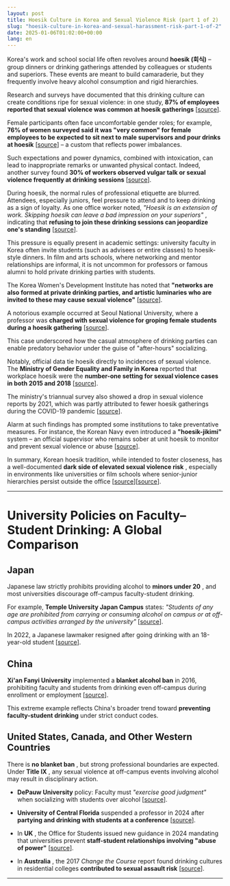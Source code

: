 ```yaml
---
layout: post
title: Hoesik Culture in Korea and Sexual Violence Risk (part 1 of 2)
slug: "hoesik-culture-in-korea-and-sexual-harassment-risk-part-1-of-2"
date: 2025-01-06T01:02:00+00:00
lang: en
---
```


Korea's work and school social life often revolves around **hoesik (회식)** – group dinners or drinking gatherings attended by colleagues or students and superiors. These events are meant to build camaraderie, but they frequently involve heavy alcohol consumption and rigid hierarchies.

Research and surveys have documented that this drinking culture can create conditions ripe for sexual violence: in one study, **87% of employees reported that sexual violence was common at hoesik gatherings** [[source](https://www.researchgate.net/publication/357030838_KOREA%27S_DRINKING_CULTURE_WHEN_AN_ORGANIZATIONAL_SOCIALIZATION_TOOL_THREATENS_WORKPLACE_WELL-BEING)].

Female participants often face uncomfortable gender roles; for example, **76% of women surveyed said it was "very common" for female employees to be expected to sit next to male supervisors and pour drinks at hoesik** [[source](https://www.researchgate.net/publication/357030838_KOREA%27S_DRINKING_CULTURE_WHEN_AN_ORGANIZATIONAL_SOCIALIZATION_TOOL_THREATENS_WORKPLACE_WELL-BEING)] – a custom that reflects power imbalances.

Such expectations and power dynamics, combined with intoxication, can lead to inappropriate remarks or unwanted physical contact. Indeed, another survey found **30% of workers observed vulgar talk or sexual violence frequently at drinking sessions** [[source](https://www.researchgate.net/publication/357030838_KOREA%27S_DRINKING_CULTURE_WHEN_AN_ORGANIZATIONAL_SOCIALIZATION_TOOL_THREATENS_WORKPLACE_WELL-BEING)].

During hoesik, the normal rules of professional etiquette are blurred. Attendees, especially juniors, feel pressure to attend and to keep drinking as a sign of loyalty. As one office worker noted, _"Hoesik is an extension of work. Skipping hoesik can leave a bad impression on your superiors"_ , indicating that **refusing to join these drinking sessions can jeopardize one's standing** [[source](https://koreajoongangdaily.joins.com/2023/12/10/national/socialAffairs/South-Korea-hoesik-workplace/20231210175110287.html)].

This pressure is equally present in academic settings: university faculty in Korea often invite students (such as advisees or entire classes) to hoesik-style dinners. In film and arts schools, where networking and mentor relationships are informal, it is not uncommon for professors or famous alumni to hold private drinking parties with students.

The Korea Women's Development Institute has noted that **"networks are also formed at private drinking parties, and artistic luminaries who are invited to these may cause sexual violence"** [[source](https://www.korea.kr/archive/expDocView.do?docId=39236)].

A notorious example occurred at Seoul National University, where a professor was **charged with sexual violence for groping female students during a hoesik gathering** [[source](https://en.wikipedia.org/wiki/Hoesik)].

This case underscored how the casual atmosphere of drinking parties can enable predatory behavior under the guise of "after-hours" socializing.

Notably, official data tie hoesik directly to incidences of sexual violence. The **Ministry of Gender Equality and Family in Korea** reported that workplace hoesik were the **number-one setting for sexual violence cases in both 2015 and 2018** [[source](https://koreajoongangdaily.joins.com/2023/12/10/national/socialAffairs/South-Korea-hoesik-workplace/20231210175110287.html)].

The ministry's triannual survey also showed a drop in sexual violence reports by 2021, which was partly attributed to fewer hoesik gatherings during the COVID-19 pandemic [[source](https://koreajoongangdaily.joins.com/2023/12/10/national/socialAffairs/South-Korea-hoesik-workplace/20231210175110287.html)].

Alarm at such findings has prompted some institutions to take preventative measures. For instance, the Korean Navy even introduced a **"hoesik-jikimi"** system – an official supervisor who remains sober at unit hoesik to monitor and prevent sexual violence or abuse [[source](https://www.researchgate.net/publication/357030838_KOREA%27S_DRINKING_CULTURE_WHEN_AN_ORGANIZATIONAL_SOCIALIZATION_TOOL_THREATENS_WORKPLACE_WELL-BEING)].

In summary, Korean hoesik tradition, while intended to foster closeness, has a well-documented **dark side of elevated sexual violence risk** , especially in environments like universities or film schools where senior-junior hierarchies persist outside the office [[source](https://www.researchgate.net/publication/357030838_KOREA%27S_DRINKING_CULTURE_WHEN_AN_ORGANIZATIONAL_SOCIALIZATION_TOOL_THREATENS_WORKPLACE_WELL-BEING)][[source](https://www.korea.kr/archive/expDocView.do?docId=39236)].

* * *

# University Policies on Faculty–Student Drinking: A Global Comparison

## Japan

Japanese law strictly prohibits providing alcohol to **minors under 20** , and most universities discourage off-campus faculty-student drinking.

For example, **Temple University Japan Campus** states: _"Students of any age are prohibited from carrying or consuming alcohol on campus or at off-campus activities arranged by the university"_ [[source](https://www.tuj.ac.jp/ug/policies/student-conduct.html)].

In 2022, a Japanese lawmaker resigned after going drinking with an 18-year-old student [[source](https://mainichi.jp/english/articles/20220407/p2a/00m/0na/017000c)].

## China

**Xi'an Fanyi University** implemented a **blanket alcohol ban** in 2016, prohibiting faculty and students from drinking even off-campus during enrollment or employment [[source](https://gbtimes.com/chinese-university-bans-alcohol-consumption-by-students-and-teachers)].

This extreme example reflects China's broader trend toward **preventing faculty-student drinking** under strict conduct codes.

## United States, Canada, and Other Western Countries

There is **no blanket ban** , but strong professional boundaries are expected. Under **Title IX** , any sexual violence at off-campus events involving alcohol may result in disciplinary action.

  * **DePauw University** policy: Faculty must _"exercise good judgment"_ when socializing with students over alcohol [[source](https://www.depauw.edu/files/resources/employee-handbook-updated-2019.pdf)].

  * **University of Central Florida** suspended a professor in 2024 after **partying and drinking with students at a conference** [[source](https://www.orlandosentinel.com/2024/03/10/ucf-professor-suspended-over-alcohol-related-incident-with-students/)].

  * In **UK** , the Office for Students issued new guidance in 2024 mandating that universities prevent **staff-student relationships involving "abuse of power"** [[source](https://www.irishnews.com/news/education/universities-face-sanctions-if-they-fail-to-address-staff-student-relationships-VYH5JAWUUBHRBFSWE77R6KZJ2E/)].

  * In **Australia** , the 2017 _Change the Course_ report found drinking cultures in residential colleges **contributed to sexual assault risk** [[source](https://www.theguardian.com/australia-news/live/2017/aug/01/university-sexual-assault-report-live)].




* * *

